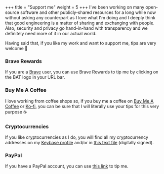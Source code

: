+++
title = "Support me"
weight = 5
+++
I've been working on many open-source software and other publicly-shared
resources for a long while now without asking any counterpart as I love what I'm
doing and I deeply think that good engineering is a matter of sharing and
exchanging with people. Also, security and privacy go hand-in-hand with
transparency and we definitely need more of it in our actual world.

Having said that, if you like my work and want to support me, tips are very
welcome :slightly_smiling_face:

### Brave Rewards

If you are a [Brave][brave] user, you can use Brave Rewards to tip me by
clicking on the BAT logo in your URL bar.

### Buy Me A Coffee

I love working from coffee shops so, if you buy me a coffee on [Buy Me A
Coffee][buy-me-a-coffee] or [Ko-fi][ko-fi], you can be sure that I will
literally use your tips for this very purpose :coffee:

### Cryptocurrencies

If you like cryptocurrencies as I do, you will find all my cryptocurrency
addresses on my [Keybase profile][my-keybase] and/or in [this text
file][my-wallets] (digitally signed).

### PayPal

If you have a PayPal account, you can use [this link][my-paypal] to tip me.

 [brave]: https://brave.com "Brave Official Website"
 [buy-me-a-coffee]: https://www.buymeacoffee.com/skyplabs "My profile on Buy Me A Coffee"
 [ko-fi]: https://ko-fi.com/skyplabs "My profile on Ko-fi"
 [my-keybase]: https://keybase.io/skyplabs "My profile on Keybase"
 [my-wallets]: https://keybase.pub/skyplabs/wallets.txt "My cryptocurrencies addresses"
 [my-paypal]: https://paypal.me/skyplabs "My PayPal account"
